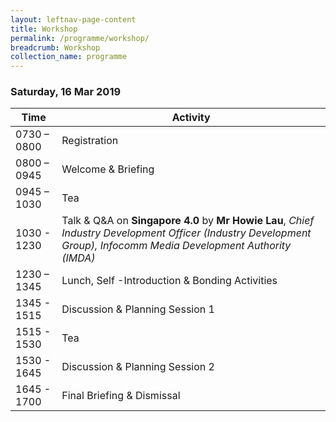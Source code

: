 ```yaml
---
layout: leftnav-page-content
title: Workshop
permalink: /programme/workshop/
breadcrumb: Workshop
collection_name: programme
---
```


### **Saturday, 16 Mar 2019**

Time|Activity
----|--------------------
0730 – 0800	| Registration
0800 – 0945	| Welcome & Briefing
0945 – 1030	| Tea
1030 - 1230 | Talk & Q&A on **Singapore 4.0** by **Mr Howie Lau**, *Chief Industry Development Officer (Industry Development Group), Infocomm Media Development Authority (IMDA)*
1230 – 1345	| Lunch, Self -Introduction & Bonding Activities
1345 - 1515 | Discussion & Planning Session 1
1515 - 1530 | Tea
1530 - 1645 | Discussion & Planning Session 2
1645 - 1700 | Final Briefing & Dismissal
